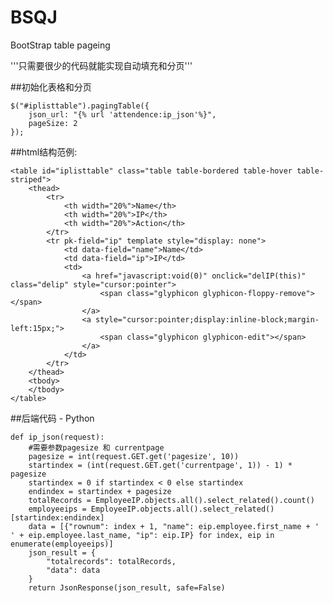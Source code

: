# BSQJ
BootStrap table pageing

'''只需要很少的代码就能实现自动填充和分页'''

##初始化表格和分页

    $("#iplisttable").pagingTable({
        json_url: "{% url 'attendence:ip_json'%}",
        pageSize: 2
    });

##html结构范例:

    <table id="iplisttable" class="table table-bordered table-hover table-striped">
        <thead>
            <tr>
                <th width="20%">Name</th>
                <th width="20%">IP</th>
                <th width="20%">Action</th>
            </tr>
            <tr pk-field="ip" template style="display: none">
                <td data-field="name">Name</td>
                <td data-field="ip">IP</td>
                <td>
                    <a href="javascript:void(0)" onclick="delIP(this)" class="delip" style="cursor:pointer">
                        <span class="glyphicon glyphicon-floppy-remove"></span>
                    </a>
                    <a style="cursor:pointer;display:inline-block;margin-left:15px;">
                        <span class="glyphicon glyphicon-edit"></span>
                    </a>
                </td>
            </tr>
        </thead>
        <tbody>
        </tbody>
    </table>

##后端代码 - Python

    def ip_json(request):
        #需要参数pagesize 和 currentpage
        pagesize = int(request.GET.get('pagesize', 10))
        startindex = (int(request.GET.get('currentpage', 1)) - 1) * pagesize
        startindex = 0 if startindex < 0 else startindex
        endindex = startindex + pagesize
        totalRecords = EmployeeIP.objects.all().select_related().count()
        employeeips = EmployeeIP.objects.all().select_related()[startindex:endindex]
        data = [{"rownum": index + 1, "name": eip.employee.first_name + ' ' + eip.employee.last_name, "ip": eip.IP} for index, eip in enumerate(employeeips)]
        json_result = {
            "totalrecords": totalRecords,
            "data": data
        }
        return JsonResponse(json_result, safe=False)



